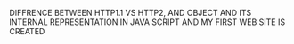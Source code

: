 DIFFRENCE BETWEEN HTTP1.1 VS HTTP2, AND OBJECT AND ITS INTERNAL REPRESENTATION IN JAVA SCRIPT
AND MY FIRST WEB SITE IS CREATED
